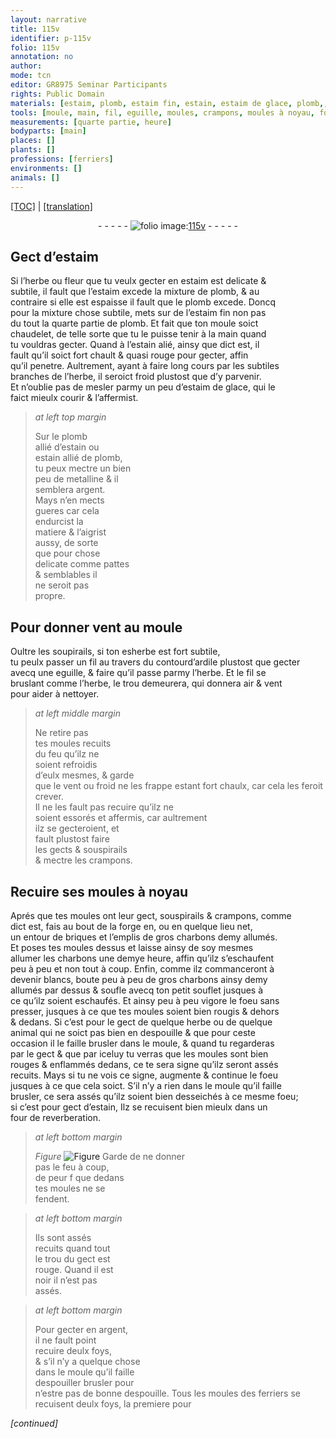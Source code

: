 ```yaml
---
layout: narrative
title: 115v
identifier: p-115v
folio: 115v
annotation: no
author:
mode: tcn
editor: GR8975 Seminar Participants
rights: Public Domain
materials: [estaim, plomb, estaim fin, estain, estaim de glace, plomb,, metalline, argent, ardile, briques, charbons]
tools: [moule, main, fil, eguille, moules, crampons, moules à noyau, forge, souflet, four de reverberation]
measurements: [quarte partie, heure]
bodyparts: [main]
places: []
plants: []
professions: [ferriers]
environments: []
animals: []
---
```


<p><a href="{{ site.baseurl }}/normalized/">[TOC]</a> | <a href="{{ site.baseurl }}/texts/p-115v_tl/" target="_blank">[translation]</a></p><div class="folio" align="center">- - - - - <a href="http://gallica.bnf.fr/ark:/12148/btv1b10500001g/f236.image" target="_blank"><img src="https://cu-mkp.github.io/2017-workshop-edition/assets/photo-icon.png" alt="folio image: " style="display:inline-block; margin-bottom:-3px;"/>115v</a> - - - - - </div>  
  

## Gect d’<span class="m">estaim</span>

 
Si l’herbe ou fleur que tu veulx gecter <span class="del">en <span class="m">estaim</span></span> est delicate &<br/> subtile, il fault que l’<span class="m">estaim</span> excede la mixture de <span class="m">plomb</span>, & au<br/> contraire si elle est espaisse il fault que le <span class="m">plomb</span> excede. Doncq<br/> pour la <span class="del">mixture</span> chose subtile, mets sur de l’<span class="m">estaim fin</span> non pas<br/> du tout la <span class="ms">quarte partie</span> de <span class="m">plomb</span>. Et fait que ton <span class="tl">moule</span> soict<br/> <span class="sn">chaudelet, de telle sorte que tu le puisse tenir à la <span class="tl"><span class="bp">main</span></span></span> quand<br/> tu vouldras gecter. Quand à l’<span class="m">estain</span> alié, ainsy que dict est, il<br/> fault qu’il soict fort chault & quasi rouge pour gecter, affin<br/> qu’il penetre. Aultrement, ayant <span class="add">à</span> faire long cours par les subtiles<br/> branches de l’herbe, il seroict froid plustost que d’y parvenir.<br/> Et n’oublie pas de mesler parmy un peu d’<span class="m">estaim de glace</span>, qui le<br/> faict mieulx courir & l’affermist.
 
> *at left top margin*
> 
> 
>   Sur le <span class="m">plomb</span><br/> allié d’<span class="m">estain</span> ou<br/> <span class="m">estain</span> allié de <span class="m">plomb,</span><br/> tu peux mectre un bien<br/> peu de <span class="m">metalline</span> & il<br/> semblera <span class="m">argent</span>.<br/> Mays n’en mects<br/> gueres car cela<br/> endurcist la<br/> matiere & l’aigrist<br/> aussy, de sorte<br/> que pour chose<br/> delicate co<span class="exp">mm</span>e pattes<br/> & semblables il<br/> ne seroit pas<br/> propre.
 
 
  

## Pour donner vent au <span class="tl">moule</span>

 
Oultre les soupirails, si ton <span class="del">es</span>herbe est fort subtile,<br/> tu peulx passer un <span class="tl">fil</span> au travers du contour<span class="add">d’<span class="m">ardile</span></span> plustost que gecter<br/> avecq une <span class="tl">eguille</span>, & faire qu’il passe parmy l’herbe. Et le <span class="tl">fil</span> se<br/> bruslant co<span class="exp">mm</span>e l’herbe, le trou demeurera, qui donnera air & vent<br/> pour aider à nettoyer.
 
> *at left middle margin*
> 
> 
>   Ne retire pas<br/> tes <span class="tl">moules</span> recuits<br/> du feu qu’ilz ne<br/> soient refroidis<br/> d’eulx mesmes, & garde<br/> que le vent ou froid ne les frappe esta<span class="exp">n</span>t fort chaulx, car cela les feroit crever.<br/> Il ne les fault pas recuire qu’ilz ne<br/> soient essorés et affermis, car aultrement<br/> ilz se gecteroient, et<br/> fault plustost faire<br/> les gects & souspirails<br/> & mectre les <span class="tl">crampons</span>.
 
 
  

##  Recuire ses <span class="tl">moules à noyau</span>

 
Aprés que tes <span class="tl">moules</span> ont leur gect, souspirails & <span class="tl">crampons</span>, co<span class="exp">mm</span>e<br/> dict est, fais au bout de la <span class="tl">forge</span> <span class="del">en</span>, ou en quelque lieu net,<br/> un entour de <span class="m">briques</span> et l’emplis de gros <span class="m">charbons</span> demy allumés.<br/> Et poses tes <span class="tl">moules</span> dessus et laisse ainsy de soy mesmes<br/> allumer les <span class="m">charbons</span> une demye <span class="ms"><span class="tmp">heure</span></span>, affin qu’ilz s’eschaufent<br/> peu à peu et non tout à coup. Enfin, co<span class="exp">mm</span>e ilz commanceront à<br/> devenir blancs, boute <span class="del">peu à peu</span> de gros <span class="m">charbons</span> ainsy demy<br/> allumés par dessus & soufle avecq ton petit <span class="tl">souflet</span> jusques à<br/> ce qu’ilz soient eschaufés. Et ainsy peu <span class="add">à peu</span> vigore le foeu sans<br/> presser, jusques à ce que tes <span class="tl">moules</span> soient bien rougis & dehors<br/> & dedans. Si c’est pour le gect de quelque herbe ou de quelque<br/> animal qui ne soict pas bien en despouille & que pour ceste<br/> occasion il <span class="add">le</span> faille brusler dans le <span class="tl">moule</span>, & quand tu regarderas<br/> par le gect & que par iceluy tu verras que les <span class="tl">moules</span> sont bien<br/> rouges & enflammés dedans, ce te sera signe qu’ilz seront assés<br/> recuits. Mays si tu ne vois ce signe, augmente & continue le foeu<br/> jusques à ce que cela soict. S’il n’y a rien dans le <span class="tl">moule</span> qu’il faille<br/> brusler, ce sera assés qu’ilz soient bien desseichés à ce mesme foeu;<br/> si c’est pour gect d’<span class="m">estain</span>, Ilz se recuisent bien mieulx dans un<br/> <span class="tl">four de reverberation</span>.
 
> *at left bottom margin*
> 
> 
>   
> *Figure*
> <a href="https://drive.google.com/open?id=0B9-oNrvWdlO5dHVja3NnV0dmMlk" target="_blank"><img src="https://cu-mkp.github.io/GR8975-edition/assets/photo-icon.png" alt="Figure" style="display:inline-block; margin-bottom:-3px;"/></a>
 Garde de ne donner<br/> pas le feu à coup,<br/> de peur <span class="del">f</span> que dedans<br/> tes <span class="tl">moules</span> ne se<br/> fendent.
 
> *at left bottom margin*
> 
> 
>   Ils sont assés<br/> recuits quand tout<br/> le trou du gect est<br/> rouge. Quand il est<br/> noir il n’est pas<br/> assés.
 
> *at left bottom margin*
> 
> 
>   Pour gecter en <span class="m">argent</span>,<br/> il ne fault point<br/> recuire deulx foys,<br/> <span class="del">&</span> s’il n’y a quelque chose<br/> dans le <span class="tl">moule</span> qu’il faille<br/> <span class="del">despouiller</span> brusler pour<br/> n’estre pas de bonne despouille. Tous les <span class="tl">moules</span> des <span class="pro">ferriers</span> se recuisent deulx foys, la premiere pour 
 
*[continued]*
 
